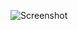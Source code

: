 ![Screenshot](https://raw.githubusercontent.com/Cryakl/Ultimate-RAT-Collection/refs/heads/main/FraggleRock/Fraggle%20Rock%201.56%20Lite/Screenshot.png)

